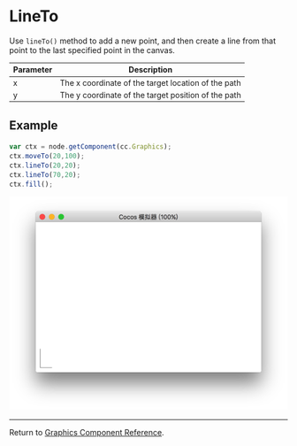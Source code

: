 # LineTo

Use `lineTo()` method to add a new point, and then create a line from that point to the last specified point in the canvas.

| Parameter | Description
| -------------- | ----------- |
| x | The x coordinate of the target location of the path
| y | The y coordinate of the target position of the path

## Example

```javascript
var ctx = node.getComponent(cc.Graphics);
ctx.moveTo(20,100);
ctx.lineTo(20,20);
ctx.lineTo(70,20);
ctx.fill();
```

<a href="graphics/lineTo.png"><img src="graphics/lineTo.png"></a>

<hr>

Return to [Graphics Component Reference](../../components/graphics.md).
